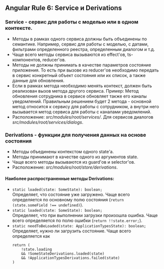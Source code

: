 ## Angular Rule 6: Service и Derivations

### Service - сервис для работы с моделью или в одном контексте.

- Методы в рамках одного сервиса должны быть объединены по семантике. Например, сервис для работы с моделью, с датами, фильтрами определенного реестра, определенным диалогом и т.д.
- Чаще всего методы сервиса вызываются из effect'ов, ts-компонентов, reducer'ов. 
- Методы не должны принимать в качестве параметров состояние приложения. То есть при вызове из reducer'ов необходимо передать в сервис конкретный объект состояния или их список, а также данные для обновления.
- Если в рамках метода необходимо менять контекст, должен быть реализован вызов метода другого сервиса. Пример: Метод обновления сотрудника в сервисе обновляет также его каналы уведомлений. Правильным решением будет 2 метода - основной метод относится к сервису для работы с сотрудником, а внутри него вызывается метод сервиса для работы с каналами уведомлений.
- Расположение: _src/modules/root/services/_. Для сервисов диалогов _src/modules/root/services/dialogs_.

### Derivations - функции для получения данных на основе состояния

- Методы объединены контекстом одного state'а.
- Методы принимают в качестве одного из аргументов state.
- Чаще всего методы вызываются из guard'ов и selector'ов.
- Расположение: _src/modules/root/store/derivations_.

#### Наиболее распространенные методы Derivations:

- ```static loaded(state: SomeState): boolean;``` <br>
Определяет, что состояние уже загружено. Чаще всего определяется по основному полю состояния (```return (state.someField !== undefined)```).
- ```static loaded(state: SomeState): boolean;``` <br>
Определяет, что при выполнении загрузки произошла ошибка. Чаще всего определяется по полю ошибки (```return !!state.error;```).
- ```static needToBeLoaded(state: ApplicationTypesState): boolean;``` <br>
Определяет, нужно ли загрузить состояние. Чаще всего определяется как 
  ```
  return (
      !state.loading
      && !SomeStateDerivations.loaded(state)
      && !ApplicationTypesDerivations.failed(state)
  )
  ```
